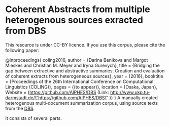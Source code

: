 # Coherent Abstracts from multiple heterogenous sources exracted from DBS
This resource is under CC-BY licence. If you use this corpus, please cite the following paper:

@inproceedings{
  coling2016,
	author = {Darina Benikova and Margot Mieskes and Christian M. Meyer and Iryna Gurevych},
	title = {Bridging the gap between extractive and abstractive summaries: Creation and evaluation of coherent extracts from heterogeneous sources},
	year = {2016},
	booktitle = {Proceedings of the 26th International Conference on Computational
  Linguistics (COLING)},
	pages = {(to appear)},
	location = {Osaka, Japan},
	Website = {https://github.com/AIPHES/DBS (Link: http://www.ukp.tu-darmstadt.de/\"https://github.com/AIPHES/DBS\" )}
}
A manually created heterogenous multi-document summarization corpus, using source texts from the [DBS](http://www.bildungsserver.de). 

It consists of several parts.
